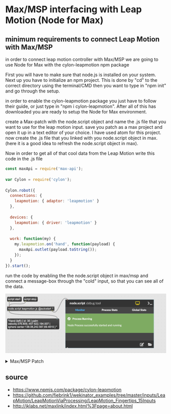 # Max/MSP interfacing with Leap Motion (Node for Max)

## minimum requirements to connect Leap Motion with Max/MSP
in order to connect leap motion controller with Max/MSP we are going to use Node for Max with the cylon-leapmotion npm package

First you will have to make sure that node.js is installed on your system. Next up you have to initialize an npm project. This is done by "cd" to the correct directory using the terminal/CMD then you want to type in "npm init" and go through the setup.

in order to enable the cylon-leapmotion package you just have to follow their guide, or just type in "npm i cylon-leapmotion". After all of this has downloaded you are ready to setup the Node for Max environment.

create a Max-patch with the node.script object and name the .js file that you want to use for the leap motion input. save you patch as a max project and open it up in a text editor of your choice. I have used atom for this project. now create the .js file that you linked with you node.script object in max. (here it is a good idea to refresh the node.script object in max).

Now in order to get all of that cool data from the Leap Motion write this code in the .js file

```javascript
const maxApi = require('max-api');

var Cylon = require('cylon');

Cylon.robot({
  connections: {
    leapmotion: { adaptor: 'leapmotion' }
  },

  devices: {
    leapmotion: { driver: 'leapmotion' }
  },

  work: function(my) {
    my.leapmotion.on('hand', function(payload) {
      maxApi.outlet(payload.toString());
    });
  }
}).start();
```

run the code by enabling the the node.script object in max/msp and connect a message-box through the "cold" input, so that you can see all of the data.

![](./media/maxpatch-node-for-max.png)

<details>
  <summary>Max/MSP Patch</summary>
    <pre><code>
----------begin_max5_patcher----------
882.3ocyW0zbaBCD8L9WgFcpcFBwBP.NmZu0oSyLcldrMiGYPMVY3qQR33zO
9uWoEvwokfMwoM8fkMh05su2tZ0puOyAupZKWgQWf9Lxw46ybbforS3z8rCt
fsMMmo.yvoUEE7RM1s8cZ9VMLeM068eBsQnZX4huwkndKpY5z0hxqWJ4o5Vj
BiW3M2EQlaGWDYG8M+FcU2eoroPTly0.hjtIEY.NUqt4rfX78VV0n6Mctcxe
Nalcv8H4SI+VyR9mzQxq4kYnFY9gIRDPgH3299SgHg8K9WqJ0JitAFZVhA4W
+JzNk9tZdqafw6PztNkrB3E32JErb7SPTt4V9piI9E4QcQAKRfuBWrGykFwi
KKpx.OY9QpG993QIdZUdkr0GHfGr+vNrGQdrgSKXq05Z0EmeddXZUiz6Zgdc
yJOQ04Wx1d4m93YefypurRKpJO+oneEbkhcM+OxplBrGT9Chg7sv3wS67GHs
K.O47qmQUPxyqXYiPPJcgMipcaUXBvufIvO+4CtsJ3kda0uIHCvbxBJDZoPR
Mc9jCsjjWhP6PLIL3DYR7+Dl7H0+klkmi1htaLJFGBrh.4oT53TLX.JRGlhA
OJEc697rte7K32wLG08Jo3505WavQjYhH9DzOP0r7BzFy90Tg9tKNKI12iFQ
cIAQy8hotAQTuvEQFCU0q4RNJ0zZ.WdwYAQdjHZDXP.k5FS8n9QwnqPeA2ie
tnjaJCVBNQ3HxLj6PHTaMA+.PlilRlTxKZ0NUpTTqQJcU8H4RIvtERLT2iN4
MK9+mvQlTiOXjL99h6Sqhf+KYEgRSuLdcDM2bNcAbNs2MJzaXM5Jf6HxAYeD
oslQvjaVjLL68GsXwtUWw1vyVZVGi+rjo0RwJSENUmNzIDN3cTYOmvAmw+JW
tWibNfZrbknbognqAWDu6U0EOxat0JJ6ZTuMtzGc.GEpI7aWGATR67OLjoLM
Pk1S09lZP2qlYbkVTxrwn8MJr0nASKNZjBOBjrsxdxHYaj4eCR1ihPjCfjs4
BqQmNRGhS1C+OcjNFfdn2TIyZSzI+0QN4AB9NfmeZILIGCmeNxW7eR.0tKmU
WugKUcFCXXJAeS6U6RbgGEksOB0fLWYXin2dn6HLSZpupMEyZjsckuMp8xzX
6kNkkMhtvngcFHgx61N3U0rVh.mBL6my9E.VEWud
-----------end_max5_patcher-----------
</code></pre>
</details>


## source
- https://www.npmjs.com/package/cylon-leapmotion
- https://github.com/fiebrink1/wekinator_examples/tree/master/inputs/LeapMotion/LeapMotionViaProcessing/LeapMotion_Fingertips_15Inputs
- http://jklabs.net/maxlink/index.html%3Fpage=about.html
